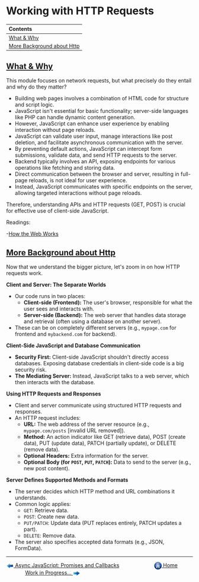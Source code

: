 # Working with HTTP Requests

| Contents                                                  |
| :-------------------------------------------------------- |
| [What & Why](#what--why)                                  |
| [More Background about Http](#more-background-about-http) |

## [What & Why](https://drive.google.com/uc?export=view&id=18MZto3hCXlh6x1PZIgKVotxtfF23MSWh)

This module focuses on network requests, but what precisely do they entail and why do they matter?

- Building web pages involves a combination of HTML code for structure and script logic.
- JavaScript isn't essential for basic functionality; server-side languages like PHP can handle dynamic content generation.
- However, JavaScript can enhance user experience by enabling interaction without page reloads.
- JavaScript can validate user input, manage interactions like post deletion, and facilitate asynchronous communication with the server.
- By preventing default actions, JavaScript can intercept form submissions, validate data, and send HTTP requests to the server.
- Backend typically involves an API, exposing endpoints for various operations like fetching and storing data.
- Direct communication between the browser and server, resulting in full-page reloads, is not ideal for user experience.
- Instead, JavaScript communicates with specific endpoints on the server, allowing targeted interactions without page reloads.

Therefore, understanding APIs and HTTP requests (GET, POST) is crucial for effective use of client-side JavaScript.

Readings:

-[How the Web Works](https://academind.com/tutorials/how-the-web-works)

## [More Background about Http](https://drive.google.com/uc?export=view&id=1CbUrjEutmX7leotpQyU4_P0JENZyWTLo)

Now that we understand the bigger picture, let's zoom in on how HTTP requests work.

**Client and Server: The Separate Worlds**

- Our code runs in two places:
  - **Client-side (Frontend):** The user's browser, responsible for what the user sees and interacts with.
  - **Server-side (Backend):** The web server that handles data storage and retrieval (often using a database on another server).
- These can be on completely different servers (e.g., `mypage.com` for frontend and `mybackend.com` for backend).

**Client-Side JavaScript and Database Communication**

- **Security First:** Client-side JavaScript shouldn't directly access databases. Exposing database credentials in client-side code is a big security risk.
- **The Mediating Server:** Instead, JavaScript talks to a web server, which then interacts with the database.

**Using HTTP Requests and Responses**

- Client and server communicate using structured HTTP requests and responses.
- An HTTP request includes:
  - **URL:** The web address of the server resource (e.g., `mypage.com/posts` [invalid URL removed]).
  - **Method:** An action indicator like GET (retrieve data), POST (create data), PUT (update data), PATCH (partially update), or DELETE (remove data).
  - **Optional Headers:** Extra information for the server.
  - **Optional Body (for `POST`, `PUT`, `PATCH`):** Data to send to the server (e.g., new post content).

**Server Defines Supported Methods and Formats**

- The server decides which HTTP method and URL combinations it understands.
- Common logic applies:
  - `GET`: Retrieve data.
  - `POST`: Create new data.
  - `PUT/PATCH`: Update data (PUT replaces entirely, PATCH updates a part).
  - `DELETE`: Remove data.
- The server also specifies accepted data formats (e.g., JSON, FormData).

---

[<img align="center" src="../images/left_arrow.png" height="20" width="20"/> Async JavaScript: Promises and Callbacks](../Async-JS-Promises-and-Callbacks/README.md)&nbsp; &nbsp; &nbsp; &nbsp; &nbsp; &nbsp; &nbsp; &nbsp; &nbsp; &nbsp; &nbsp; &nbsp; [<img align="center" src="../images/home.png" height="20" width="20"/> Home](../README.md) &nbsp; &nbsp; &nbsp; &nbsp; &nbsp; &nbsp; &nbsp; &nbsp; &nbsp; &nbsp; &nbsp; &nbsp;[Work in Progress... <img align="center" src="../images/right_arrow.png" height="20" width="20"/>](../README.md)
